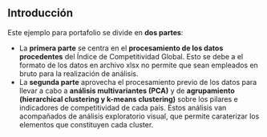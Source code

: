 ## Introducción   

Este ejemplo para portafolio se divide en **dos partes**:   

  * La **primera parte** se centra en el **procesamiento de los datos procedentes** del Índice de Competitividad Global. Esto se debe a el formato de los datos en archivo xlsx no permite que sean empleados en bruto para la realización de análisis.   
  * La **segunda parte** aprovecha el procesamiento previo de los datos para llevar a cabo a **análisis multivariantes (PCA)** y de **agrupamiento (hierarchical clustering y k-means clustering)** sobre los pilares e indicadores de competitividad de cada país. Estos análisis van acompañados de análisis exploratorio visual, que permite caraterizar los elementos que constituyen cada cluster.  
  
  
  

